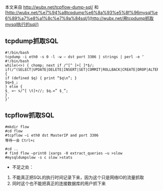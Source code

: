 本文来自 http://wubx.net/tcpflow-dump-sql/ 和 [http://wubx.net/%e7%94%a8tcpdump%e6%8a%93%e5%8f%96mysql%e6%89%a7%e8%a1%8c%e7%9a%84sql/](http://wubx.net/用tcpdump抓取mysql执行的sql/) 



##  tcpdump抓取SQL
```
#!/bin/bash
tcpdump -i eth0 -s 0 -l -w – dst port 3306 | strings | perl -e ‘
#!/bin/bash
while(<>) { chomp; next if /^[^ ]+[ ]*$/;
if(/^(SELECT|UPDATE|DELETE|INSERT|SET|COMMIT|ROLLBACK|CREATE|DROP|ALTER|CALL)/i) {
if (defined $q) { print “$q\n”; }
$q=$_;
} else {
$_ =~ s/^[ \t]+//; $q.=” $_”;
}
}’
```

## tcpflow抓取SQL
```
#mkdir flow
#cd flow
#tcpflow –i eth0 dst MasterIP and port 3306
等待一会 Ctrl+c

#cd ..
# find flow –print0 |xargs -0 extract_queries –u >slow
#mysqldumpslow -s c slow >stats
```
- 不足之处：
1. 不能真正把SQL的执行时间记录下来，因为这个只是网络IO的流量抓取
2. 同时这个也不能把真正的连接数据库的用户抓下来




